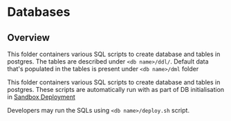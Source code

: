 # Databases

## Overview
This folder containers various SQL scripts to create database and tables in postgres. The tables are described under `<db name>/ddl/`. Default data that's populated in the tables is present under `<db name>/dml` folder 

This folder containers various SQL scripts to create database and tables in postgres.  These scripts are automatically run with as part of DB initialisation in [Sandbox Deployment](https://docs.mosip.io/1.2.0/deployment/sandbox-deployment) 

Developers may run the SQLs using `<db name>/deploy.sh` script.


